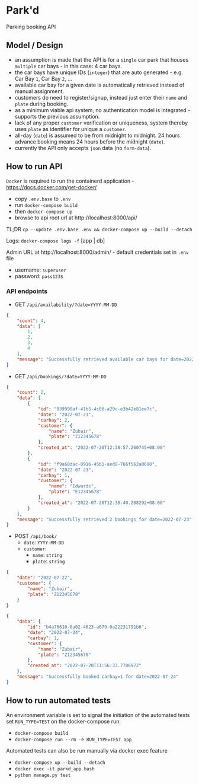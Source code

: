 # Park'd
Parking booking API

## Model / Design
- an assumption is made that the API is for a `single` car park that houses `multiple` car bays - in this case: 4 car bays.
- the car bays have unique IDs (`integer`) that are auto generated - e.g. Car Bay `1`, Car Bay `2`, ...
- available car bay for a given date is automatically retrieved instead of manual assignment.
- customers do need to register/signup, instead just enter their `name` and `plate` during booking.
- as a minimum viable api system, no authentication model is integrated - supports the previous assumption.
- lack of any proper `customer` verification or uniqueness, system thereby uses `plate` as identifier for unique a `customer`.
- all-day (`date`) is assumed to be from midnight to midnight. 24 hours advance booking means 24 hours before the midnight (`date`).
- currently the API only accepts `json` data (no `form-data`).

## How to run API
`Docker` is required to run the containerd application - https://docs.docker.com/get-docker/
- copy `.env.base` to `.env`
- run `docker-compose build`
- then `docker-compose up`
- browse to api root url at http://localhost:8000/api/

TL;DR `cp --update .env.base .env && docker-compose up --build --detach`

Logs: `docker-compose logs -f` [app | db]

Admin URL at http://localhost:8000/admin/ - default credentials set in `.env` file
- username: `superuser`
- password: `pass123$`

### API endpoints
- GET `/api/availability/?date=YYYY-MM-DD`
```json
{
    "count": 4,
    "data": [
        1,
        2,
        3,
        4
    ],
    "message": "Successfully retrieved available car bays for date=2022-07-24"
}
```
- GET `/api/bookings/?date=YYYY-MM-DD`
```json
{
    "count": 2,
    "data": [
        {
            "id": "039990af-41b5-4c06-a29c-e3b42e81ee7c",
            "date": "2022-07-23",
            "carbay": 2,
            "customer": {
                "name": "Zubair",
                "plate": "Z12345678"
            },
            "created_at": "2022-07-20T12:38:57.260745+08:00"
        },
        {
            "id": "f9a68dac-0916-45b1-aed8-766f562a0690",
            "date": "2022-07-23",
            "carbay": 1,
            "customer": {
                "name": "Edwards",
                "plate": "E12345678"
            },
            "created_at": "2022-07-20T12:38:40.208292+08:00"
        }
    ],
    "message": "Successfully retrieved 2 bookings for date=2022-07-23"
}
```
- POST `/api/book/`
  - `date`: `YYYY-MM-DD`
  - `customer`:
    - `name`: `string`
    - `plate`: `string`
```json
{
    "date": "2022-07-22",
    "customer": {
        "name": "Zubair",
        "plate": "Z12345678"
    }
}
```
```json
{
    "data": {
        "id": "b4a76610-0a02-4623-a679-0a22231791b6",
        "date": "2022-07-24",
        "carbay": 1,
        "customer": {
            "name": "Zubair",
            "plate": "Z12345678"
        },
        "created_at": "2022-07-20T11:56:33.770697Z"
    },
    "message": "Successfully booked carbay=1 for date=2022-07-24"
}
```
## How to run automated tests
An environment variable is set to signal the initiation of the automated tests
set `RUN_TYPE=TEST` on the docker-compose run:
- `docker-compose build`
- `docker-compose run --rm -e RUN_TYPE=TEST app`

Automated tests can also be run manually via docker exec feature
- `docker-compose up --build --detach`
- `docker exec -it parkd_app bash`
- `python manage.py test`
